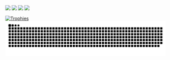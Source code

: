 <div>
  <img width="440px" src="https://github-readme-stats.vercel.app/api?username=dtjager&show_icons=true&theme=onedark">
  <img width="385px" src="https://github-readme-stats.anuraghazra1.vercel.app/api/top-langs/?username=dtjager&layout=compact&theme=onedark" />
  <img width="440px" src="https://github-readme-activity-graph.vercel.app/graph?username=dtjager&theme=github">
  <img width="385px" src="https://github-readme-streak-stats.herokuapp.com/?user=dtjager&theme=onedark" />
</div>

[![Trophies](https://github-profile-trophy.vercel.app/?username=dtjager&theme=onedark)](https://github.com/ryo-ma/github-profile-trophy)
![Snake animation](https://raw.githubusercontent.com/dtjager/dtjager/output/github-contribution-grid-snake-dark.svg)

